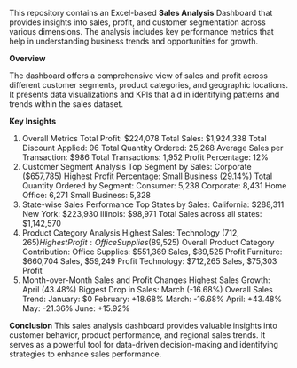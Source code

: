 This repository contains an Excel-based **Sales Analysis** Dashboard that provides insights into sales, profit, and customer segmentation across various dimensions. The analysis includes key performance metrics that help in understanding business trends and opportunities for growth.

**Overview**

The dashboard offers a comprehensive view of sales and profit across different customer segments, product categories, and geographic locations. It presents data visualizations and KPIs that aid in identifying patterns and trends within the sales dataset.

**Key Insights**
1. Overall Metrics
Total Profit: $224,078
Total Sales: $1,924,338
Total Discount Applied: 96
Total Quantity Ordered: 25,268
Average Sales per Transaction: $986
Total Transactions: 1,952
Profit Percentage: 12%
2. Customer Segment Analysis
Top Segment by Sales: Corporate ($657,785)
Highest Profit Percentage: Small Business (29.14%)
Total Quantity Ordered by Segment:
Consumer: 5,238
Corporate: 8,431
Home Office: 6,271
Small Business: 5,328
3. State-wise Sales Performance
Top States by Sales:
California: $288,311
New York: $223,930
Illinois: $98,971
Total Sales across all states: $1,142,570
4. Product Category Analysis
Highest Sales: Technology ($712,265)
Highest Profit: Office Supplies ($89,525)
Overall Product Category Contribution:
Office Supplies: $551,369 Sales, $89,525 Profit
Furniture: $660,704 Sales, $59,249 Profit
Technology: $712,265 Sales, $75,303 Profit
5. Month-over-Month Sales and Profit Changes
Highest Sales Growth: April (43.48%)
Biggest Drop in Sales: March (-16.68%)
Overall Sales Trend:
January: $0
February: +18.68%
March: -16.68%
April: +43.48%
May: -21.36%
June: +15.92%

**Conclusion**
This sales analysis dashboard provides valuable insights into customer behavior, product performance, and regional sales trends. It serves as a powerful tool for data-driven decision-making and identifying strategies to enhance sales performance.
